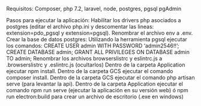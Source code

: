 Requisitos: 
Composer,
php 7.2,
laravel,
node,
postgres,
pgsql
pgAdmin

Pasos para ejecutar la aplicación:
Habilitar los drivers php asociados a postgres (editar el archivo php.ini y descomentar las lineas: extension=pdo_pgsql y extension=pgsql).
Renombrar el archivo env a .env.
Crear la base de datos postgres:
Utilizando la herramienta pgsql ejecutar los comandos:
CREATE USER admin WITH PASSWORD ‘admin2546!!’;
CREATE DATABASE admin;
GRANT ALL PRIVILEGES ON DATABASE  admin TO admin;
Renombrar los archivos browserslistrc y eslintrc.js a .browserslistrc y .eslintrc.js (ocultarlos)
Dentro de la carpeta Application ejecutar npm install.
Dentro de la carpeta GCS ejecutar el comando composer install.
Dentro de la carpeta GCS ejecutar el comando php artisan serve (para levantar la api).
Dentro de la carpeta Application ejecutar el comando npm run serve (ejecutar la aplicación en su versión web) ó npm run electron:build para crear un archivo de escritorio (.exe en windows)
